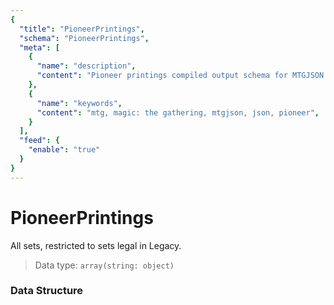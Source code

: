 ```yaml
---
{
  "title": "PioneerPrintings",
  "schema": "PioneerPrintings",
  "meta": [
    {
      "name": "description",
      "content": "Pioneer printings compiled output schema for MTGJSON.",
    },
    {
      "name": "keywords",
      "content": "mtg, magic: the gathering, mtgjson, json, pioneer",
    }
  ],
  "feed": {
    "enable": "true"
  }
}
---
```


# PioneerPrintings

All sets, restricted to sets legal in Legacy.

> Data type: `array(string: object)`  

### Data Structure

<Documentation/>
